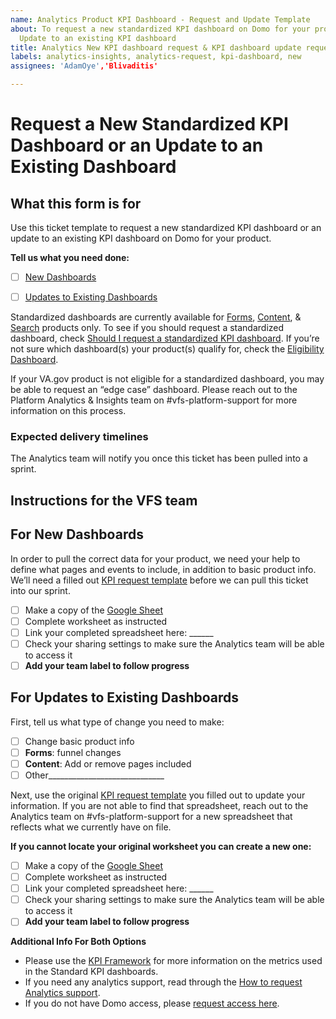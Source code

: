 ```yaml
---
name: Analytics Product KPI Dashboard - Request and Update Template
about: To request a new standardized KPI dashboard on Domo for your product or an
  Update to an existing KPI dashboard
title: Analytics New KPI dashboard request & KPI dashboard update request for [Team]
labels: analytics-insights, analytics-request, kpi-dashboard, new
assignees: 'AdamOye','Blivaditis'

---
```


# Request a New Standardized KPI Dashboard or an Update to an Existing Dashboard
## What this form is for

Use this ticket template to request a new standardized KPI dashboard or an update to an existing KPI dashboard on Domo for your product. 

**Tell us what you need done:**
- [ ] [New Dashboards](https://github.com/department-of-veterans-affairs/va.gov-team/blob/master/.github/ISSUE_TEMPLATE/analytics-request-kpi-dashboard.md#for-new-dashboards)
- [ ] [Updates to Existing Dashboards](https://github.com/department-of-veterans-affairs/va.gov-team/blob/master/.github/ISSUE_TEMPLATE/analytics-request-kpi-dashboard.md#for-updates-to-existing-dashboards)


Standardized dashboards are currently available for [Forms](https://va-gov.domo.com/page/447193050?userId=853813555), [Content](https://va-gov.domo.com/page/426422632), & [Search](https://va-gov.domo.com/page/1964748112) products only. To see if you should request a standardized dashboard, check [Should I request a standardized KPI dashboard](https://docs.google.com/presentation/d/16mRcslbkWtW44rlsfQGXZnHtQ3GoLjn6GpFnd3Gvva8/edit#slide=id.p). If you’re not sure which dashboard(s) your product(s) qualify for, check the [Eligibility Dashboard](https://va-gov.domo.com/page/1550814739).

If your VA.gov product is not eligible for a standardized dashboard, you may be able to request an “edge case” dashboard. Please reach out to the Platform Analytics & Insights team on #vfs-platform-support for more information on this process.



### Expected delivery timelines

The Analytics team will notify you once this ticket has been pulled into a sprint. 

## Instructions for the VFS team
## For New Dashboards

In order to pull the correct data for your product, we need your help to define what pages and events to include, in addition to basic product info. We’ll need a filled out [KPI request template](https://docs.google.com/spreadsheets/d/1gipo-h3GCeVPsw6t6tEHJM5dtJMvotVm0LUgbpAeqZY/edit#gid=981224988) before we can pull this ticket into our sprint.


- [ ] Make a copy of the [Google Sheet](https://docs.google.com/spreadsheets/d/1H17CVoYXGx10LIbXkpAL2YVo_u9gLRtI0wRLH7Q0Cog/edit?gid=1023543840#gid=1023543840)
- [ ] Complete worksheet as instructed
- [ ] Link your completed spreadsheet here: ______
- [ ] Check your sharing settings to make sure the Analytics team will be able to access it
- [ ] **Add your team label to follow progress**

## For Updates to Existing Dashboards 

First, tell us what type of change you need to make:

- [ ] Change basic product info
- [ ] **Forms**: funnel changes
- [ ] **Content**: Add or remove pages included
- [ ] Other_____________________________

Next, use the original [KPI request template](https://docs.google.com/spreadsheets/d/1H17CVoYXGx10LIbXkpAL2YVo_u9gLRtI0wRLH7Q0Cog/edit?gid=1023543840#gid=1023543840) you filled out to update your information. If you are not able to find that spreadsheet, reach out to the Analytics team on #vfs-platform-support for a new spreadsheet that reflects what we currently have on file.

**If you cannot locate your original worksheet you can create a new one:**
- [ ] Make a copy of the [Google Sheet](https://docs.google.com/spreadsheets/d/1H17CVoYXGx10LIbXkpAL2YVo_u9gLRtI0wRLH7Q0Cog/edit?gid=1023543840#gid=1023543840)
- [ ] Complete worksheet as instructed
- [ ] Link your completed spreadsheet here: ______
- [ ] Check your sharing settings to make sure the Analytics team will be able to access it
- [ ] **Add your team label to follow progress**

**Additional Info For Both Options**

- Please use the [KPI Framework](https://github.com/department-of-veterans-affairs/va.gov-team/blob/master/platform/analytics/Analytics%20Playbook/va-gov-platform-analytics-kpi-framework.pdf) for more information on the metrics used in the Standard KPI dashboards. 
- If you need any analytics support, read through the [How to request Analytics support](https://depo-platform-documentation.scrollhelp.site/analytics-monitoring/Analytics-customer-support-guidelines.1586823275.html#Analyticscustomersupportguidelines-4.RequestaKPIDashboardinDomo).
- If you do not have Domo access, please [request access here](https://github.com/department-of-veterans-affairs/va.gov-team/issues/new?assignees=joanneesteban&labels=analytics-insights%2C+analytics-request%2C+access-request&template=analytics-request-google-analytics-domo-access.md&title=Request+access+to+Google+Analytics+and%2For+Domo).
